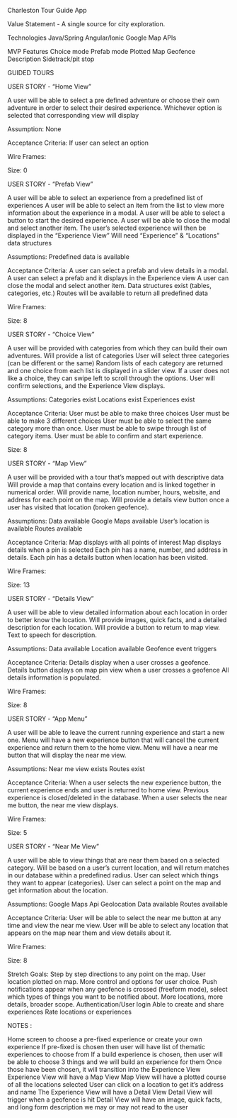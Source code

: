 Charleston Tour Guide App


Value Statement - A single source for city exploration.

Technologies
Java/Spring
Angular/Ionic
Google Map APIs

MVP Features
Choice mode
Prefab mode
Plotted Map
Geofence
Description
Sidetrack/pit stop

GUIDED TOURS

USER STORY - “Home View”

A user will be able to select a pre defined adventure or choose their own adventure  in order to select their desired experience.
Whichever option is selected that corresponding view will display

Assumption:
None

Acceptance Criteria:
If user can select an option

Wire Frames:

Size: 0

USER STORY - “Prefab View”

A user will be able to select an experience from a predefined list of experiences
A user will be able to select an item from the list to view more information about the experience in a modal.
A user will be able to select a button to start the desired experience.
A user will be able to close the modal and select another item.
The user’s selected experience will then be displayed in the “Experience View”
Will need “Experience” & “Locations” data structures

Assumptions:
Predefined data is available


Acceptance Criteria:
A user can select a prefab and view details in a modal.
A user can select a prefab and it displays in the Experience view
A user can close the modal and select another item.
Data structures exist (tables, categories, etc.)
Routes will be available to return all predefined data

Wire Frames:

Size: 8

USER STORY - “Choice View”

A user will be provided with categories from which they can build their own adventures.
Will provide a list of categories
User will select three categories (can be different or the same)
Random lists of each category are returned and one choice from each list is displayed in a slider view.
If a user does not like a choice, they can swipe left to scroll through the options.
User will confirm selections, and the Experience View displays.

Assumptions:
Categories exist
Locations exist
Experiences exist

Acceptance Criteria:
User must be able to make three choices
User must be able to make 3 different choices
User must be able to select the same category more than once.
User must be able to swipe through list of category items.
User must be able to confirm and start experience.

Size: 8

USER STORY - “Map View”

A user will be provided with a tour that’s mapped out with descriptive data
Will provide a map that contains every location and is linked together in numerical order.
Will provide name, location number, hours, website,  and address for each point on the map.
Will provide a details view button once a user has visited that location (broken geofence).

Assumptions:
Data available
Google Maps available
User’s location is available
Routes available

Acceptance Criteria:
Map displays with all points of interest
Map displays details when a pin is selected
Each pin has a name, number, and address in details.
Each pin has a details button when location has been visited.

Wire Frames:

Size: 13

USER STORY - “Details View”

A user will be able to view detailed information about each location in order to better know the location.
Will provide images, quick facts, and a detailed description for each location.
Will provide a button to return to map view.
Text to speech for description.


Assumptions:
Data available
Location available
Geofence event triggers


Acceptance Criteria:
Details display when a user crosses a geofence.
Details button displays on map pin view when a user crosses a geofence
All details information is populated.

Wire Frames:

Size: 8

USER STORY - “App Menu”

A user will be able to leave the current running experience and start a new one.
Menu will have a new experience button that will cancel the current experience and return them to the home view.
Menu will have a near me button that will display the near me view.

Assumptions:
Near me view exists
Routes exist

Acceptance Criteria:
When a user selects the new experience button, the current experience ends and user is returned to home view.
Previous experience is closed/deleted in the database.
When a user selects the near me button, the near me view displays.

Wire Frames:

Size: 5

USER STORY - “Near Me View”

A user will be able to view things that are near them based on a selected category.
Will be based on a user’s current location, and will return matches in our database within a predefined radius.
User can select which things they want to appear (categories).
User can select a point on the map and get information about the location.

Assumptions:
Google Maps Api
Geolocation
Data available
Routes available

Acceptance Criteria:
User will be able to select the near me button at any time and view the near me view.
User will be able to select any location that appears on the map near them and view details about it.


Wire Frames:

Size: 8


Stretch Goals:
Step by step directions to any point on the map.
User location plotted on map.
More control and options for user choice.
Push notifications appear when any geofence is crossed (freeform mode), select which types of things you want to be notified about.
More locations, more details, broader scope.
Authentication/User login
Able to create and share experiences
Rate locations or experiences

NOTES :

Home screen to choose a pre-fixed experience or create your own experience
If pre-fixed is chosen then user will have list of thematic experiences to choose from
If a build experience is chosen, then user will be able to choose 3 things and we will build an experience for them
Once those have been chosen, it will transition into the Experience View
Experience View will have a Map View
Map View will have a plotted course of all the locations selected
User can click on a location to get it’s address and name
The Experience View will have a Detail View
Detail View will trigger when a geofence is hit
Detail View will have an image, quick facts, and long form description we may or may not read to the user
